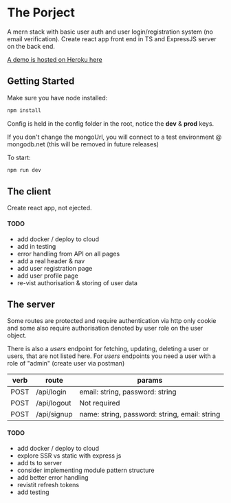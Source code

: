 # The Porject

A mern stack with basic user auth and user login/registration system (no email verification). Create react app front end in TS and ExpressJS server on the back end.

[A demo is hosted on Heroku here](https://frozen-ravine-16461.herokuapp.com/) 

## Getting Started

Make sure you have node installed:

```javascript
npm install
```

Config is held in the config folder in the root, notice the **dev** & **prod** keys.
 
If you don't change the mongoUrl, you will connect to a test environment @ mongodb.net
(this will be removed in future releases)

To start:
```javascript
npm run dev
```

## The client

Create react app, not ejected.

####  TODO

- add docker / deploy to cloud
- add in testing
- error handling from API on all pages
- add a real header & nav
- add user registration page
- add user profile page
- re-vist authorisation & storing of user data

## The server

Some routes are protected and require authentication via http only cookie and some also require authorisation denoted by user role on the user object. 

There is also a *users* endpoint for fetching, updating, deleting a user or users, that are not listed here.
For *users* endpoints you need a user with a role of "admin" (create user via postman)

| verb | route | params |
|------|-------|--------|
| POST | /api/login | email: string, password: string |
| POST | /api/logout | Not required|
| POST | /api/signup | name: string, password: string, email: string |


####  TODO

- add docker / deploy to cloud
- explore SSR vs static with express js
- add ts to server
- consider implementing module pattern structure
- add better error handling
- revistit refresh tokens
- add testing
